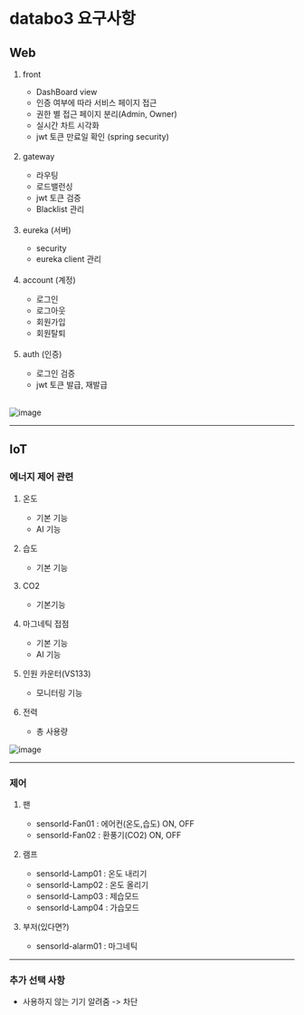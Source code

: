 # databo3 요구사항

## Web
<ol>
  <li> front </li>
    <ul>
      <li>DashBoard view</li>
      <li>인증 여부에 따라 서비스 페이지 접근</li>
      <li>권한 별 접근 페이지 분리(Admin, Owner)</li>
      <li>실시간 차트 시각화</li>
      <li>jwt 토큰 만료일 확인 (spring security)</li>
    </ul>
  <br>
  
  <li>gateway</li>
    <ul>
      <li>라우팅</li>
      <li>로드밸런싱</li>
      <li>jwt 토큰 검증</li>
      <li>Blacklist 관리</li>
    </ul>
  <br>
  
  <li>eureka (서버)</li>
    <ul>
      <li>security</li>
      <li>eureka client 관리</li>
    </ul>
  <br>
  
  <li> account (계정) </li>
    <ul>
      <li> 로그인 </li>
      <li> 로그아웃 </li>
      <li> 회원가입 </li>
      <li> 회원탈퇴 </li>
    </ul>
  <br>
  
  <li>auth (인증)</li>
   <ul>
     <li>로그인 검증</li>
     <li>jwt 토큰 발급, 재발급</li>
   </ul>
   <br>
   
</ol>

![image](https://github.com/nhnacademy-aiot1-team3/.github/assets/55538952/5117ab86-0ade-45c5-aa41-85eea4959b38)

--- 

## IoT

### 에너지 제어 관련
1. 온도
    - 기본 기능
    - AI 기능
      
3. 습도
    - 기본 기능
      
4. CO2
    - 기본기능
      
5. 마그네틱 접점
    - 기본 기능
    - AI 기능
      
6. 인원 카운터(VS133)
    - 모니터링 기능
    
5. 전력
    - 총 사용량

![image](https://github.com/nhnacademy-aiot1-team3/.github/assets/55538952/f6423b97-5fc0-4c73-9a1d-829e05433496)

---

### 제어
 1. 팬
    - sensorId-Fan01 : 에어컨(온도,습도) ON, OFF
    - sensorId-Fan02 : 환풍기(CO2) ON, OFF
      
 2. 램프
    - sensorId-Lamp01 : 온도 내리기
    - sensorId-Lamp02 : 온도 올리기
    - sensorId-Lamp03 : 제습모드
    - sensorId-Lamp04 : 가습모드

  3. 부저(있다면?)
     <br>
     - sensorId-alarm01 : 마그네틱
     
---

### 추가 선택 사항
   - 사용하지 않는 기기 알려줌 -> 차단
